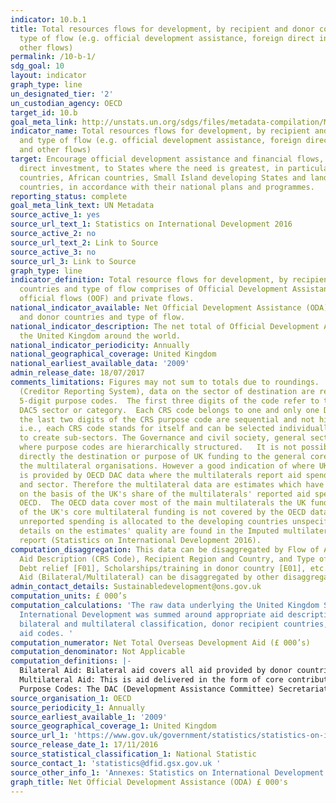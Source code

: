 ```yaml
---
indicator: 10.b.1
title: Total resources flows for development, by recipient and donor countries and
  type of flow (e.g. official development assistance, foreign direct investment and
  other flows)
permalink: /10-b-1/
sdg_goal: 10
layout: indicator
graph_type: line
un_designated_tier: '2'
un_custodian_agency: OECD
target_id: 10.b
goal_meta_link: http://unstats.un.org/sdgs/files/metadata-compilation/Metadata-Goal-10.pdf
indicator_name: Total resources flows for development, by recipient and donor countries
  and type of flow (e.g. official development assistance, foreign direct investment
  and other flows)
target: Encourage official development assistance and financial flows, including foreign
  direct investment, to States where the need is greatest, in particular least developed
  countries, African countries, Small Island developing States and landlocked developing
  countries, in accordance with their national plans and programmes.
reporting_status: complete
goal_meta_link_text: UN Metadata
source_active_1: yes
source_url_text_1: Statistics on International Development 2016
source_active_2: no
source_url_text_2: Link to Source
source_active_3: no
source_url_3: Link to Source
graph_type: line
indicator_definition: Total resource flows for development, by recipient and donor
  countries and type of flow comprises of Official Development Assistance (ODA), other
  official flows (OOF) and private flows.
national_indicator_available: Net Official Development Assistance (ODA), by recipient
  and donor countries and type of flow.
national_indicator_description: The net total of Official Development Assistance from
  the United Kingdom around the world.
national_indicator_periodicity: Annually
national_geographical_coverage: United Kingdom
national_earliest_available_data: '2009'
admin_release_date: 18/07/2017
comments_limitations: Figures may not sum to totals due to roundings.  In the CRS
  (Creditor Reporting System), data on the sector of destination are recorded using
  5-digit purpose codes.  The first three digits of the code refer to the corresponding
  DAC5 sector or category.  Each CRS code belongs to one and only one DAC5 category.  Generally,
  the last two digits of the CRS purpose code are sequential and not hierarchical
  i.e., each CRS code stands for itself and can be selected individually or grouped
  to create sub-sectors. The Governance and civil society, general sector is an exception
  where purpose codes are hierarchically structured.   It is not possible to track
  directly the destination or purpose of UK funding to the general core budgets of
  the multilateral organisations. However a good indication of where UK funding goes
  is provided by OECD DAC data where the multilaterals report aid spend by country
  and sector. Therefore the multilateral data are estimates which have been calculated
  on the basis of the UK's share of the multilaterals' reported aid spending to the
  OECD.  The OECD data cover most of the main multilaterals the UK funds.  About 15%
  of the UK's core multilateral funding is not covered by the OECD data, and this
  unreported spending is allocated to the developing countries unspecified category.   More
  details on the estimates' quality are found in the Imputed multilateral share quality
  report (Statistics on International Development 2016).
computation_disaggregation: This data can be disaggregated by Flow of Aid (Bilateral/Multilateral),
  Aid Description (CRS Code), Recipient Region and Country, and Type of Aid (e.g.
  Debt relief [F01], Scholarships/training in donor country [E01], etc.). Flow of
  Aid (Bilateral/Multilateral) can be disaggregated by other disaggregation.
admin_contact_details: Sustainabledevelopment@ons.gov.uk
computation_units: £ 000’s
computation_calculations: 'The raw data underlying the United Kingdom Statistics on
  International Development was summed around appropriate aid description CRS codes,
  bilateral and multilateral classification, donor recipient countries, and type of
  aid codes. '
computation_numerator: Net Total Overseas Development Aid (£ 000’s)
computation_denominator: Not Applicable
computation_definitions: |-
  Bilateral Aid: Bilateral aid covers all aid provided by donor countries when the recipient country, sector or project is known. Bilateral aid also includes aid that is channelled through a multilateral organisation where the government department determines the country, sector or theme that the funds will be spent on.
  Multilateral Aid: This is aid delivered in the form of core contributions to organisations on the DAC List of Multilateral Organisations.
  Purpose Codes: The DAC (Development Assistance Committee) Secretariat maintains various code lists which are used by donors to report on their aid flows to the DAC databases.  In addition, these codes are used to classify information in the DAC databases. The sector classification codes used can be found on the OECD website (http://www.oecd.org/dac/stats/purposecodessectorclassification.htm).
source_organisation_1: OECD
source_periodicity_1: Annually
source_earliest_available_1: '2009'
source_geographical_coverage_1: United Kingdom
source_url_1: 'https://www.gov.uk/government/statistics/statistics-on-international-development-2016 '
source_release_date_1: 17/11/2016
source_statistical_classification_1: National Statistic
source_contact_1: 'statistics@dfid.gsx.gov.uk '
source_other_info_1: 'Annexes: Statistics on International Development 2016 (https://www.gov.uk/government/uploads/system/uploads/attachment_data/file/570157/annexes.pdf)'
graph_title: Net Official Development Assistance (ODA) £ 000's
---
```


